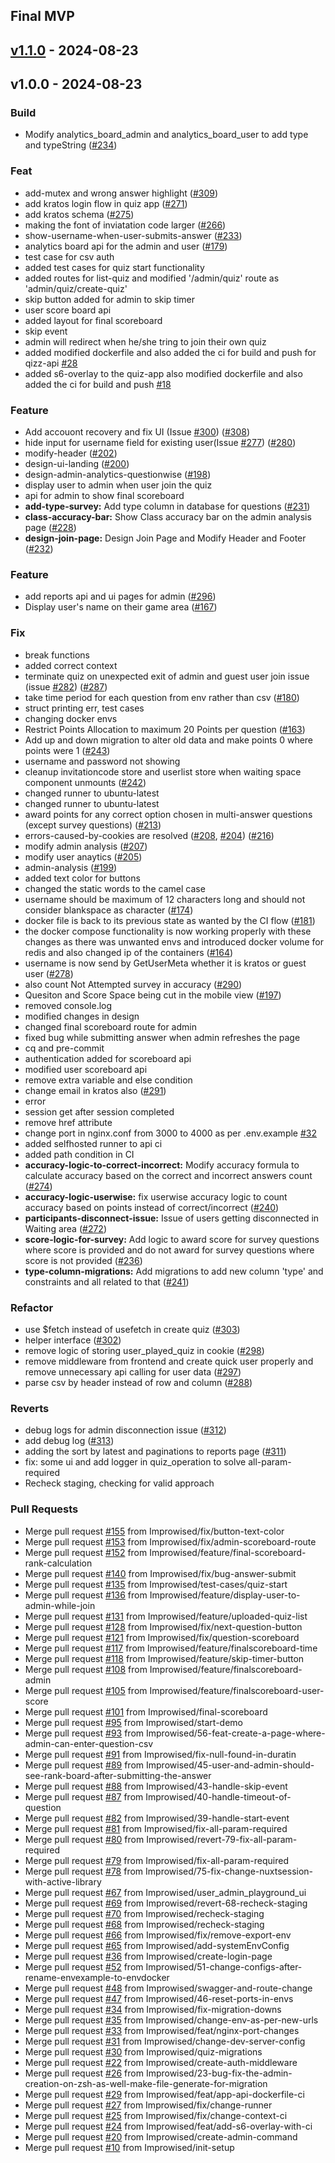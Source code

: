 <a name="Final MVP"></a>
## Final MVP

<a name="v1.1.0"></a>
## [v1.1.0] - 2024-08-23

<a name="v1.0.0"></a>
## v1.0.0 - 2024-08-23
### Build
- Modify analytics_board_admin and analytics_board_user to add type and typeString ([#234](y/issues/234))

### Feat
- add-mutex and wrong answer highlight ([#309](y/issues/309))
- add kratos login flow in quiz app ([#271](y/issues/271))
- add kratos schema ([#275](y/issues/275))
- making the font of inviatation code larger ([#266](y/issues/266))
- show-username-when-user-submits-answer ([#233](y/issues/233))
- analytics board api for the admin and user ([#179](y/issues/179))
- test case for csv auth
- added test cases for quiz start functionality
- added routes for list-quiz and modified '/admin/quiz' route as 'admin/quiz/create-quiz'
- skip button added for admin to skip timer
- user score board api
- added layout for final scoreboard
- skip event
- admin will redirect when he/she tring to join their own quiz
- added  modified dockerfile and also added the ci for build and push for qizz-api [#28](y/issues/28)
- added s6-overlay to the quiz-app also modified dockerfile and also added the ci for build and push [#18](y/issues/18)

### Feature
- Add accouont recovery and fix UI (Issue [#300](y/issues/300)) ([#308](y/issues/308))
- hide input for username field for existing user(Issue [#277](y/issues/277)) ([#280](y/issues/280))
- modify-header ([#202](y/issues/202))
- design-ui-landing ([#200](y/issues/200))
- design-admin-analytics-questionwise ([#198](y/issues/198))
- display user to admin when user join the quiz
- api for admin to show final scoreboard
- **add-type-survey:** Add type column in database for questions ([#231](y/issues/231))
- **class-accuracy-bar:** Show Class accuracy bar on the admin analysis page ([#228](y/issues/228))
- **design-join-page:** Design Join Page and Modify Header and Footer ([#232](y/issues/232))

### Feature
- add reports api and ui pages for admin ([#296](y/issues/296))
- Display user's name on their game area ([#167](y/issues/167))

### Fix
- break functions
- added correct context
- terminate quiz on unexpected exit of admin and guest user join issue (issue [#282](y/issues/282)) ([#287](y/issues/287))
- take time period for each question from env rather than csv ([#180](y/issues/180))
- struct printing err, test cases
- changing docker envs
- Restrict Points Allocation to maximum 20 Points per question ([#163](y/issues/163))
- Add up and down migration to alter old data and make points 0 where points were 1 ([#243](y/issues/243))
- username and password not showing
- cleanup invitationcode store and userlist store when waiting space component unmounts ([#242](y/issues/242))
- changed runner to ubuntu-latest
- changed runner to ubuntu-latest
- award points for any correct option chosen in multi-answer questions (except survey questions) ([#213](y/issues/213))
- errors-caused-by-cookies are resolved ([#208](y/issues/208), [#204](y/issues/204)) ([#216](y/issues/216))
- modify admin analysis ([#207](y/issues/207))
- modify user anaytics ([#205](y/issues/205))
- admin-analysis ([#199](y/issues/199))
- added text color for buttons
- changed the static words to the camel case
- username should be maximum of 12 characters long and should not consider blankspace as character ([#174](y/issues/174))
- docker file is back to its previous state as wanted by the CI flow ([#181](y/issues/181))
- the docker compose functionality is now working properly with these changes as there was unwanted envs and introduced docker volume for redis and also changed ip of the containers ([#164](y/issues/164))
- username is now send by GetUserMeta whether it is kratos or guest user ([#278](y/issues/278))
- also count Not Attempted survey in accuracy ([#290](y/issues/290))
- Quesiton and Score Space being cut in the mobile view ([#197](y/issues/197))
- removed console.log
- modified changes in design
- changed final scoreboard route for admin
- fixed bug while submitting answer when admin refreshes the page
- cq and pre-commit
- authentication added for scoreboard api
- modified user scoreboard api
- remove extra variable and else condition
- change email in kratos also ([#291](y/issues/291))
- error
- session get after session completed
- remove href attribute
- change port in nginx.conf from 3000 to 4000 as per .env.example [#32](y/issues/32)
- added selfhosted runner to api ci
- added path condition in CI
- **accuracy-logic-to-correct-incorrect:** Modify accuracy formula to calculate accuracy based on the correct and incorrect answers count ([#274](y/issues/274))
- **accuracy-logic-userwise:** fix userwise accuracy logic to count accuracy based on points instead of correct/incorrect ([#240](y/issues/240))
- **participants-disconnect-issue:** Issue of users getting disconnected in Waiting area ([#272](y/issues/272))
- **score-logic-for-survey:** Add logic to award score for survey questions where score is provided and do not award for survey questions where score is not provided ([#236](y/issues/236))
- **type-column-migrations:** Add migrations to add new column 'type' and constraints and all related to that ([#241](y/issues/241))

### Refactor
- use $fetch instead of usefetch in create quiz ([#303](y/issues/303))
- helper interface ([#302](y/issues/302))
- remove logic of storing user_played_quiz in cookie ([#298](y/issues/298))
- remove middleware from frontend and create quick user properly and remove unnecessary api calling for user data ([#297](y/issues/297))
- parse csv by header instead of row and column ([#288](y/issues/288))

### Reverts
- debug logs for admin disconnection issue ([#312](y/issues/312))
- add debug log ([#313](y/issues/313))
- adding the sort by latest and paginations to reports page ([#311](y/issues/311))
- fix: some ui and add logger in quiz_operation to solve all-param-required
- Recheck staging, checking for valid approach

### Pull Requests
- Merge pull request [#155](y/issues/155) from Improwised/fix/button-text-color
- Merge pull request [#153](y/issues/153) from Improwised/fix/admin-scoreboard-route
- Merge pull request [#152](y/issues/152) from Improwised/feature/final-scoreboard-rank-calculation
- Merge pull request [#140](y/issues/140) from Improwised/fix/bug-answer-submit
- Merge pull request [#135](y/issues/135) from Improwised/test-cases/quiz-start
- Merge pull request [#136](y/issues/136) from Improwised/feature/display-user-to-admin-while-join
- Merge pull request [#131](y/issues/131) from Improwised/feature/uploaded-quiz-list
- Merge pull request [#128](y/issues/128) from Improwised/fix/next-question-button
- Merge pull request [#121](y/issues/121) from Improwised/fix/question-scoreboard
- Merge pull request [#117](y/issues/117) from Improwised/feature/finalscoreboard-time
- Merge pull request [#118](y/issues/118) from Improwised/feature/skip-timer-button
- Merge pull request [#108](y/issues/108) from Improwised/feature/finalscoreboard-admin
- Merge pull request [#105](y/issues/105) from Improwised/feature/finalscoreboard-user-score
- Merge pull request [#101](y/issues/101) from Improwised/final-scoreboard
- Merge pull request [#95](y/issues/95) from Improwised/start-demo
- Merge pull request [#93](y/issues/93) from Improwised/56-feat-create-a-page-where-admin-can-enter-question-csv
- Merge pull request [#91](y/issues/91) from Improwised/fix-null-found-in-duratin
- Merge pull request [#89](y/issues/89) from Improwised/45-user-and-admin-should-see-rank-board-after-submitting-the-answer
- Merge pull request [#88](y/issues/88) from Improwised/43-handle-skip-event
- Merge pull request [#87](y/issues/87) from Improwised/40-handle-timeout-of-question
- Merge pull request [#82](y/issues/82) from Improwised/39-handle-start-event
- Merge pull request [#81](y/issues/81) from Improwised/fix-all-param-required
- Merge pull request [#80](y/issues/80) from Improwised/revert-79-fix-all-param-required
- Merge pull request [#79](y/issues/79) from Improwised/fix-all-param-required
- Merge pull request [#78](y/issues/78) from Improwised/75-fix-change-nuxtsession-with-active-library
- Merge pull request [#67](y/issues/67) from Improwised/user_admin_playground_ui
- Merge pull request [#69](y/issues/69) from Improwised/revert-68-recheck-staging
- Merge pull request [#70](y/issues/70) from Improwised/recheck-staging
- Merge pull request [#68](y/issues/68) from Improwised/recheck-staging
- Merge pull request [#66](y/issues/66) from Improwised/fix/remove-export-env
- Merge pull request [#65](y/issues/65) from Improwised/add-systemEnvConfig
- Merge pull request [#36](y/issues/36) from Improwised/create-login-page
- Merge pull request [#52](y/issues/52) from Improwised/51-change-configs-after-rename-envexample-to-envdocker
- Merge pull request [#48](y/issues/48) from Improwised/swagger-and-route-change
- Merge pull request [#47](y/issues/47) from Improwised/46-reset-ports-in-envs
- Merge pull request [#34](y/issues/34) from Improwised/fix-migration-downs
- Merge pull request [#35](y/issues/35) from Improwised/change-env-as-per-new-urls
- Merge pull request [#33](y/issues/33) from Improwised/feat/nginx-port-changes
- Merge pull request [#31](y/issues/31) from Improwised/change-dev-server-config
- Merge pull request [#30](y/issues/30) from Improwised/quiz-migrations
- Merge pull request [#22](y/issues/22) from Improwised/create-auth-middleware
- Merge pull request [#26](y/issues/26) from Improwised/23-bug-fix-the-admin-creation-on-zsh-as-well-make-file-generate-for-migration
- Merge pull request [#29](y/issues/29) from Improwised/feat/app-api-dockerfile-ci
- Merge pull request [#27](y/issues/27) from Improwised/fix/change-runner
- Merge pull request [#25](y/issues/25) from Improwised/fix/change-context-ci
- Merge pull request [#24](y/issues/24) from Improwised/feat/add-s6-overlay-with-ci
- Merge pull request [#20](y/issues/20) from Improwised/create-admin-command
- Merge pull request [#10](y/issues/10) from Improwised/init-setup


[Unreleased]: y/compare/v1.1.0...HEAD
[v1.1.0]: y/compare/v1.0.0...v1.1.0
